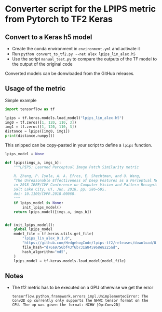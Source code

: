# Converter script for the LPIPS metric from Pytorch to TF2 Keras

## Convert to a Keras h5 model

- Create the conda environment in `environment.yml` and activate it
- Run `python convert_to_tf2.py --net alex lpips_lin_alex.h5`
- Use the script `manual_test.py` to compare the outputs of the TF model to the output of the original code

Converted models can be donwloaded from the GitHub releases.

## Usage of the metric

Simple example
```python
import tensorflow as tf

lpips = tf.keras.models.load_model("lpips_lin_alex.h5")
img0 = tf.zeros([1, 120, 110, 3])
img1 = tf.zeros([1, 120, 110, 3])
distance = lpips([img0, img1])
print(distance.numpy())
```

This snipped can be copy-pasted in your script to define a `lpips` function.

```python
lpips_model = None

def lpips(imgs_a, imgs_b):
    """LPIPS: Learned Perceptual Image Patch Similarity metric

    R. Zhang, P. Isola, A. A. Efros, E. Shechtman, and O. Wang,
    “The Unreasonable Effectiveness of Deep Features as a Perceptual Metric,”
    in 2018 IEEE/CVF Conference on Computer Vision and Pattern Recognition,
    Salt Lake City, UT, Jun. 2018, pp. 586–595.
    doi: 10.1109/CVPR.2018.00068.
    """
    if lpips_model is None:
        init_lpips_model()
    return lpips_model([imgs_a, imgs_b])


def init_lpips_model():
    global lpips_model
    model_file = tf.keras.utils.get_file(
        "lpips_lin_alex_0.1.0",
        "https://github.com/HedgehogCode/lpips-tf2/releases/download/0.1.0/lpips_lin_alex.h5",
        file_hash="d76a9756bf43f6b731a845968e8225ad",
        hash_algorithm="md5",
    )
    lpips_model = tf.keras.models.load_model(model_file)
```

## Notes

* The tf2 metric has to be executed on a GPU otherwise we get the error
  ```
  tensorflow.python.framework.errors_impl.UnimplementedError: The Conv2D op currently only supports the NHWC tensor format on the CPU. The op was given the format: NCHW [Op:Conv2D]
  ```